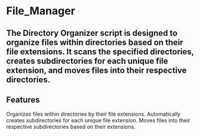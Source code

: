 # File_Manager
## The Directory Organizer script is designed to organize files within directories based on their file extensions. It scans the specified directories, creates subdirectories for each unique file extension, and moves files into their respective directories.

## Features
Organizes files within directories by their file extensions.
Automatically creates subdirectories for each unique file extension.
Moves files into their respective subdirectories based on their extensions.
